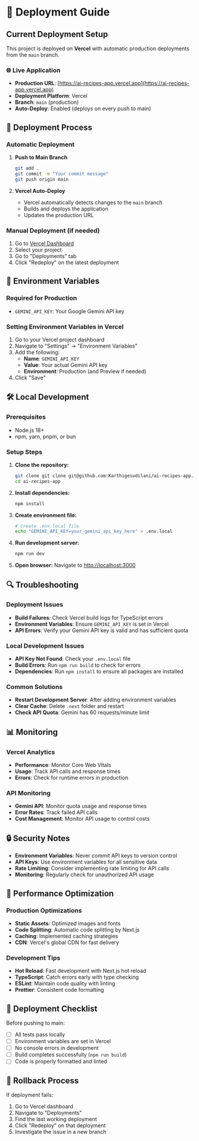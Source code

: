 # 🚀 Deployment Guide

## Current Deployment Setup

This project is deployed on **Vercel** with automatic production deployments from the `main` branch.

### 🌐 **Live Application**
- **Production URL**: [https://ai-recipes-app.vercel.app](https://ai-recipes-app.vercel.app)
- **Deployment Platform**: Vercel
- **Branch**: `main` (production)
- **Auto-Deploy**: Enabled (deploys on every push to main)

## 🚀 Deployment Process

### **Automatic Deployment**
1. **Push to Main Branch**
   ```bash
   git add .
   git commit -m "Your commit message"
   git push origin main
   ```

2. **Vercel Auto-Deploy**
   - Vercel automatically detects changes to the `main` branch
   - Builds and deploys the application
   - Updates the production URL

### **Manual Deployment (if needed)**
1. Go to [Vercel Dashboard](https://vercel.com/dashboard)
2. Select your project
3. Go to "Deployments" tab
4. Click "Redeploy" on the latest deployment

## 🔧 Environment Variables

### **Required for Production**
- `GEMINI_API_KEY`: Your Google Gemini API key

### **Setting Environment Variables in Vercel**
1. Go to your Vercel project dashboard
2. Navigate to "Settings" → "Environment Variables"
3. Add the following:
   - **Name**: `GEMINI_API_KEY`
   - **Value**: Your actual Gemini API key
   - **Environment**: Production (and Preview if needed)
4. Click "Save"

## 🛠️ Local Development

### **Prerequisites**
- Node.js 18+
- npm, yarn, pnpm, or bun

### **Setup Steps**
1. **Clone the repository:**
   ```bash
   git clone git clone git@github.com:Karthigesudilani/ai-recipes-app.git
   cd ai-recipes-app
   ```

2. **Install dependencies:**
   ```bash
   npm install
   ```

3. **Create environment file:**
   ```bash
   # Create .env.local file
   echo "GEMINI_API_KEY=your_gemini_api_key_here" > .env.local
   ```

4. **Run development server:**
   ```bash
   npm run dev
   ```

5. **Open browser:**
   Navigate to [http://localhost:3000](http://localhost:3000)

## 🔍 Troubleshooting

### **Deployment Issues**
- **Build Failures**: Check Vercel build logs for TypeScript errors
- **Environment Variables**: Ensure `GEMINI_API_KEY` is set in Vercel
- **API Errors**: Verify your Gemini API key is valid and has sufficient quota

### **Local Development Issues**
- **API Key Not Found**: Check your `.env.local` file
- **Build Errors**: Run `npm run build` to check for errors
- **Dependencies**: Run `npm install` to ensure all packages are installed

### **Common Solutions**
- **Restart Development Server**: After adding environment variables
- **Clear Cache**: Delete `.next` folder and restart
- **Check API Quota**: Gemini has 60 requests/minute limit

## 📊 Monitoring

### **Vercel Analytics**
- **Performance**: Monitor Core Web Vitals
- **Usage**: Track API calls and response times
- **Errors**: Check for runtime errors in production

### **API Monitoring**
- **Gemini API**: Monitor quota usage and response times
- **Error Rates**: Track failed API calls
- **Cost Management**: Monitor API usage to control costs

## 🔒 Security Notes

- **Environment Variables**: Never commit API keys to version control
- **API Keys**: Use environment variables for all sensitive data
- **Rate Limiting**: Consider implementing rate limiting for API calls
- **Monitoring**: Regularly check for unauthorized API usage

## 🚀 Performance Optimization

### **Production Optimizations**
- **Static Assets**: Optimized images and fonts
- **Code Splitting**: Automatic code splitting by Next.js
- **Caching**: Implemented caching strategies
- **CDN**: Vercel's global CDN for fast delivery

### **Development Tips**
- **Hot Reload**: Fast development with Next.js hot reload
- **TypeScript**: Catch errors early with type checking
- **ESLint**: Maintain code quality with linting
- **Prettier**: Consistent code formatting

## 📝 Deployment Checklist

Before pushing to main:
- [ ] All tests pass locally
- [ ] Environment variables are set in Vercel
- [ ] No console errors in development
- [ ] Build completes successfully (`npm run build`)
- [ ] Code is properly formatted and linted

## 🔄 Rollback Process

If deployment fails:
1. Go to Vercel dashboard
2. Navigate to "Deployments"
3. Find the last working deployment
4. Click "Redeploy" on that deployment
5. Investigate the issue in a new branch 